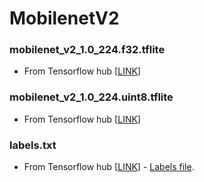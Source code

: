 # MobilenetV2

### mobilenet_v2_1.0_224.f32.tflite
* From Tensorflow hub [[LINK](https://tfhub.dev/tensorflow/lite-model/mobilenet_v2_1.0_224/1/default/1 "LINK")]

### mobilenet_v2_1.0_224.uint8.tflite
* From Tensorflow hub  [[LINK](https://tfhub.dev/tensorflow/coral-model/mobilenet_v2_1.0_224_quantized/1/default/1 "LINK")]

### labels.txt
* From Tensorflow hub  [[LINK](https://tfhub.dev/tensorflow/coral-model/mobilenet_v2_1.0_224_quantized/1/default/1 "LINK")] - [Labels file](https://github.com/google-coral/edgetpu/blob/master/test_data/imagenet_labels.txt "Labels file").

